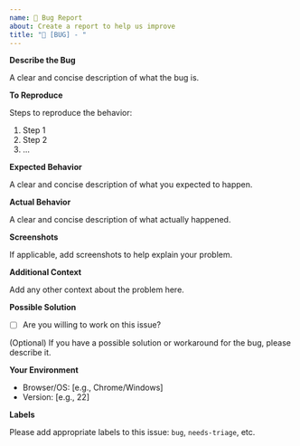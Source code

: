 ```yaml
---
name: 🐛 Bug Report
about: Create a report to help us improve
title: "🐛 [BUG] - "
---
```


**Describe the Bug**

A clear and concise description of what the bug is.

**To Reproduce**

Steps to reproduce the behavior:

1. Step 1
2. Step 2
3. ...

**Expected Behavior**

A clear and concise description of what you expected to happen.

**Actual Behavior**

A clear and concise description of what actually happened.

**Screenshots**

If applicable, add screenshots to help explain your problem.

**Additional Context**

Add any other context about the problem here.

**Possible Solution**

* [ ] Are you willing to work on this issue?

(Optional) If you have a possible solution or workaround for the bug, please describe it.

**Your Environment**

- Browser/OS: [e.g., Chrome/Windows]
- Version: [e.g., 22]

**Labels**

Please add appropriate labels to this issue: `bug`, `needs-triage`, etc.
